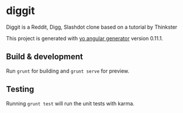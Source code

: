 # diggit

Diggit is a Reddit, Digg, Slashdot clone based on a tutorial by Thinkster

This project is generated with [yo angular generator](https://github.com/yeoman/generator-angular)
version 0.11.1.

## Build & development

Run `grunt` for building and `grunt serve` for preview.

## Testing

Running `grunt test` will run the unit tests with karma.
